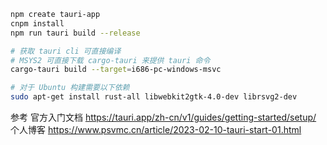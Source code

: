 
```sh
npm create tauri-app
cnpm install
npm run tauri build --release

# 获取 tauri cli 可直接编译
# MSYS2 可直接下载 cargo-tauri 来提供 tauri 命令
cargo-tauri build --target=i686-pc-windows-msvc

# 对于 Ubuntu 构建需要以下依赖
sudo apt-get install rust-all libwebkit2gtk-4.0-dev librsvg2-dev
```

参考
官方入门文档 https://tauri.app/zh-cn/v1/guides/getting-started/setup/
个人博客 https://www.psvmc.cn/article/2023-02-10-tauri-start-01.html
